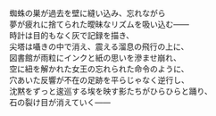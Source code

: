 蜘蛛の巣が過去を壁に縫い込み、忘れながら  
夢が疲れに捨てられた曖昧なリズムを吸い込む――  
時計は目的もなく灰で記録を描き、  
尖塔は囁きの中で消え、震える溜息の飛行の上に、  
図書館が雨粒にインクと紙の思いを滲ませ崩れ、  
空に紐を解かれた女王の忘れられた命令のように、  
穴あいた反響が不在の足跡を平らじゃなく逆行し、  
沈黙をずっと逡巡する埃を映す影たちがひらひらと踊り、  
石の裂け目が消えていく――